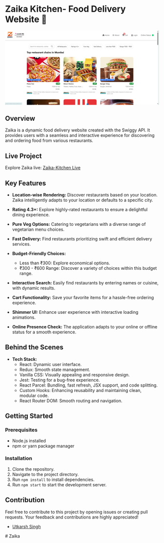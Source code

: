 # Zaika Kitchen- Food Delivery Website 🚀

![Zaika -Kitchen](./logos/Screenshot.png)

## Overview

Zaika is a dynamic food delivery website created with the Swiggy API. It provides users with a seamless and interactive experience for discovering and ordering food from various restaurants.

## Live Project

Explore Zaika live: [Zaika-Kitchen Live](https://zaika-kitchen.netlify.app/)

## Key Features

- **Location-wise Rendering:** Discover restaurants based on your location. Zaika intelligently adapts to your location or defaults to a specific city.

- **Rating 4.3+:** Explore highly-rated restaurants to ensure a delightful dining experience.

- **Pure Veg Options:** Catering to vegetarians with a diverse range of vegetarian menu choices.

- **Fast Delivery:** Find restaurants prioritizing swift and efficient delivery services.

- **Budget-Friendly Choices:**
  - Less than ₹300: Explore economical options.
  - ₹300 - ₹600 Range: Discover a variety of choices within this budget range.

- **Interactive Search:** Easily find restaurants by entering names or cuisine, with dynamic results.

- **Cart Functionality:** Save your favorite items for a hassle-free ordering experience.

- **Shimmer UI:** Enhance user experience with interactive loading animations.

- **Online Presence Check:** The application adapts to your online or offline status for a smooth experience.

## Behind the Scenes

- **Tech Stack:**
  - React: Dynamic user interface.
  - Redux: Smooth state management.
  - Vanilla CSS: Visually appealing and responsive design.
  - Jest: Testing for a bug-free experience.
  - React Parcel: Bundling, fast refresh, JSX support, and code splitting.
  - Custom Hooks: Enhancing reusability and maintaining clean, modular code.
  - React Router DOM: Smooth routing and navigation.

## Getting Started

### Prerequisites

- Node.js installed
- npm or yarn package manager

### Installation

1. Clone the repository.
2. Navigate to the project directory.
3. Run `npm install` to install dependencies.
4. Run `npm start` to start the development server.

## Contribution
Feel free to contribute to this project by opening issues or creating pull requests. Your feedback and contributions are highly appreciated!
- [Utkarsh Singh](mailto:hauntedutkarsh@gmail.com)

#   Z a i k a 
 
 